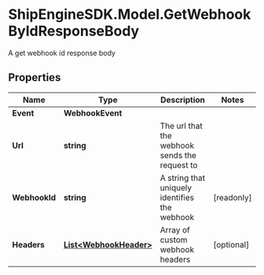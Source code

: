 # ShipEngineSDK.Model.GetWebhookByIdResponseBody
A get webhook id response body

## Properties

Name | Type | Description | Notes
------------ | ------------- | ------------- | -------------
**Event** | **WebhookEvent** |  | 
**Url** | **string** | The url that the webhook sends the request to | 
**WebhookId** | **string** | A string that uniquely identifies the webhook | [readonly] 
**Headers** | [**List&lt;WebhookHeader&gt;**](WebhookHeader.md) | Array of custom webhook headers | [optional] 

